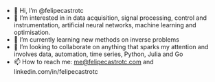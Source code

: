 - 👋 Hi, I’m @felipecastrotc
- 👀 I’m interested in in data acquisition, signal processing, control and instrumentation, artificial neural networks, machine learning and optimisation.
- 🌱 I’m currently learning new methods on inverse problems
- 💞️ I’m looking to collaborate on anything that sparks my attention and involves data, automation, time series, Python, Julia and Go
- 📫 How to reach me: me@felipecastrotc.com and linkedin.com/in/felipecastrotc

<!---
felipecastrotc/felipecastrotc is a ✨ special ✨ repository because its `README.md` (this file) appears on your GitHub profile.
You can click the Preview link to take a look at your changes.
--->
